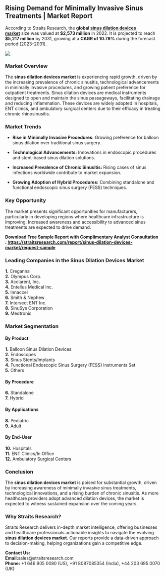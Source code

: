 <h2 data-pm-slice="">Rising Demand for Minimally Invasive Sinus Treatments | Market Report</h2>
<p data-pm-slice="">According to Straits Research, the <strong>global <a href="https://straitsresearch.com/report/sinus-dilation-devices-market/">sinus dilation devices market</a></strong>&nbsp;size was valued at <strong>$2,573 million</strong> in 2022. It is projected to reach <strong>$5,217 million</strong> by 2031, growing at a <strong>CAGR of 10.79%</strong> during the forecast period (2023&ndash;2031).</p>
<img src="https://blogger.googleusercontent.com/img/b/R29vZ2xl/AVvXsEjqlwyum_wzQm10ZS4aeSjyQ31osUFVXzA024pg9AaeN5nGGFjhytor0mc8INnA0NsQ_oiX4orDDILDymvNEojyZC2AKFPVIyx5wJKm6jnEmpRSLKzV05S7-SQgLxIef8hrOpy5bYj1DxviIbUcDHa7u-p0C1Gz5GIJevx9-nvdD5pVFMgjcvaxkZ-_RQ/s700/1.png">
<h3>Market Overview</h3>
<p>The <strong>sinus dilation devices market</strong> is experiencing rapid growth, driven by the increasing prevalence of chronic sinusitis, technological advancements in minimally invasive procedures, and growing patient preference for outpatient treatments. Sinus dilation devices are medical instruments designed to open and maintain the sinus passageways, facilitating drainage and reducing inflammation. These devices are widely adopted in hospitals, ENT clinics, and ambulatory surgical centers due to their efficacy in treating chronic rhinosinusitis.</p>
<h3>Market Trends</h3>
<ul data-spread="">
<li>
<p><strong>Rise in Minimally Invasive Procedures:</strong> Growing preference for balloon sinus dilation over traditional sinus surgery.</p>
</li>
<li>
<p><strong>Technological Advancements:</strong> Innovations in endoscopic procedures and stent-based sinus dilation solutions.</p>
</li>
<li>
<p><strong>Increased Prevalence of Chronic Sinusitis:</strong> Rising cases of sinus infections worldwide contribute to market expansion.</p>
</li>
<li>
<p><strong>Growing Adoption of Hybrid Procedures:</strong> Combining standalone and functional endoscopic sinus surgery (FESS) techniques.</p>
</li>
</ul>
<h3>Key Opportunity</h3>
<p>The market presents significant opportunities for manufacturers, particularly in developing regions where healthcare infrastructure is improving. Increased awareness and accessibility to advanced sinus treatments are expected to drive demand.</p>
<p><strong>Download Free Sample Report with&nbsp;Complimentary Analyst Consultation :&nbsp;<a href="https://straitsresearch.com/report/sinus-dilation-devices-market/request-sample">https://straitsresearch.com/report/sinus-dilation-devices-market/request-sample</a></strong></p>
<h3>Leading Companies in the Sinus Dilation Devices Market</h3>
<p><strong>1.</strong> Creganna<br /><strong>2.</strong> Olympus Corp.<br /><strong>3.</strong> Acclarent, Inc.<br /><strong>4.</strong> Entellus Medical Inc.<br /><strong>5.</strong> Innaccel<br /><strong>6.</strong> Smith &amp; Nephew<br /><strong>7.</strong> Intersect ENT Inc.<br /><strong>8.</strong> SinuSys Corporation<br /><strong>9.</strong> Medtronic</p>
<h3>Market Segmentation</h3>
<h4><strong>By Product</strong></h4>
<p><strong>1.</strong> Balloon Sinus Dilation Devices<br /><strong>2.</strong> Endoscopes<br /><strong>3.</strong> Sinus Stents/Implants<br /><strong>4.</strong> Functional Endoscopic Sinus Surgery (FESS) Instruments Set<br /><strong>5.</strong> Others</p>
<h4><strong>By Procedure</strong></h4>
<p><strong>6.</strong> Standalone<br /><strong>7.</strong> Hybrid</p>
<h4><strong>By Applications</strong></h4>
<p><strong>8.</strong> Pediatric<br /><strong>9.</strong> Adult</p>
<h4><strong>By End-User</strong></h4>
<p><strong>10.</strong> Hospitals<br /><strong>11.</strong> ENT Clinics/In Office<br /><strong>12.</strong> Ambulatory Surgical Centers</p>
<h3>Conclusion</h3>
<p>The <strong>sinus dilation devices market</strong> is poised for substantial growth, driven by increasing awareness of minimally invasive sinus treatments, technological innovations, and a rising burden of chronic sinusitis. As more healthcare providers adopt advanced dilation devices, the market is expected to witness sustained expansion over the coming years.</p>
<h3>Why Straits Research?</h3>
<p>Straits Research delivers in-depth market intelligence, offering businesses and healthcare professionals actionable insights to navigate the evolving <strong>sinus dilation devices market</strong>. Our reports provide a data-driven approach to decision-making, helping organizations gain a competitive edge.</p>
<p><strong>Contact Us:</strong><br /><strong>Email:</strong><a>sales@straitsresearch.com</a><br /><strong>Phone:</strong> +1 646 905 0080 (US), +91 8087085354 (India), +44 203 695 0070 (UK)<br />&nbsp;</p>
